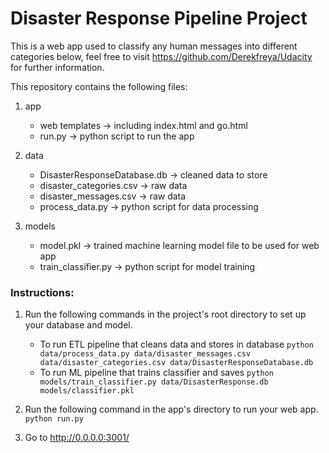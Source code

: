 # Disaster Response Pipeline Project

This is a web app used to classify any human messages into different categories below, feel free to visit https://github.com/Derekfreya/Udacity for further information.

This repository contains the following files:

1. app
   - web templates -> including index.html and go.html
   - run.py -> python script to run the app

2. data
   - DisasterResponseDatabase.db -> cleaned data to store
   - disaster_categories.csv -> raw data
   - disaster_messages.csv -> raw data
   - process_data.py -> python script for data processing
   
3. models
   - model.pkl -> trained machine learning model file to be used for web app
   - train_classifier.py -> python script for model training


### Instructions:
1. Run the following commands in the project's root directory to set up your database and model.

    - To run ETL pipeline that cleans data and stores in database
        `python data/process_data.py data/disaster_messages.csv data/disaster_categories.csv data/DisasterResponseDatabase.db`
    - To run ML pipeline that trains classifier and saves
        `python models/train_classifier.py data/DisasterResponse.db models/classifier.pkl`

2. Run the following command in the app's directory to run your web app.
    `python run.py`

3. Go to http://0.0.0.0:3001/


